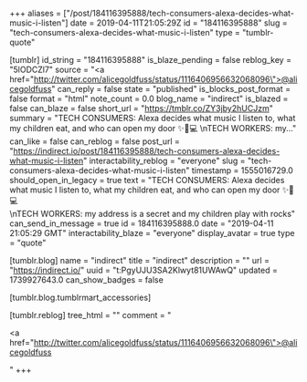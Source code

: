 +++
aliases = ["/post/184116395888/tech-consumers-alexa-decides-what-music-i-listen"]
date = 2019-04-11T21:05:29Z
id = "184116395888"
slug = "tech-consumers-alexa-decides-what-music-i-listen"
type = "tumblr-quote"

[tumblr]
id_string = "184116395888"
is_blaze_pending = false
reblog_key = "5lODCZl7"
source = "<a href=\"http://twitter.com/alicegoldfuss/status/1116406956632068096\">@alicegoldfuss</a>"
can_reply = false
state = "published"
is_blocks_post_format = false
format = "html"
note_count = 0.0
blog_name = "indirect"
is_blazed = false
can_blaze = false
short_url = "https://tmblr.co/ZY3jby2hUCJzm"
summary = "TECH CONSUMERS: Alexa decides what music I listen to, what my children eat, and who can open my door ✨🎉💻 \nTECH WORKERS: my..."
can_like = false
can_reblog = false
post_url = "https://indirect.io/post/184116395888/tech-consumers-alexa-decides-what-music-i-listen"
interactability_reblog = "everyone"
slug = "tech-consumers-alexa-decides-what-music-i-listen"
timestamp = 1555016729.0
should_open_in_legacy = true
text = "TECH CONSUMERS: Alexa decides what music I listen to, what my children eat, and who can open my door ✨🎉💻<br/>\nTECH WORKERS: my address is a secret and my children play with rocks"
can_send_in_message = true
id = 184116395888.0
date = "2019-04-11 21:05:29 GMT"
interactability_blaze = "everyone"
display_avatar = true
type = "quote"

[tumblr.blog]
name = "indirect"
title = "indirect"
description = ""
url = "https://indirect.io/"
uuid = "t:PgyUJU3SA2Klwyt81UWAwQ"
updated = 1739927643.0
can_show_badges = false

[tumblr.blog.tumblrmart_accessories]

[tumblr.reblog]
tree_html = ""
comment = "<p><a href=\"http://twitter.com/alicegoldfuss/status/1116406956632068096\">@alicegoldfuss</a></p>"
+++
